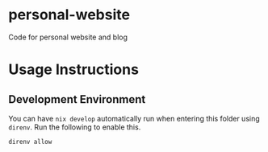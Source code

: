 # personal-website

Code for personal website and blog

# Usage Instructions

## Development Environment

You can have `nix develop` automatically run when entering this folder using
`direnv`. Run the following to enable this.

```bash
direnv allow
```
